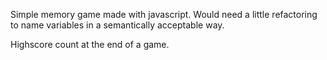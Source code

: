 Simple memory game made with javascript.
Would need a little refactoring to name variables in a semantically acceptable way.

Highscore count at the end of a game.
